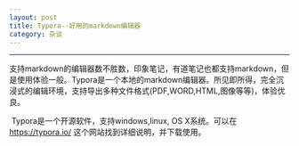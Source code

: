 ```yaml
---
layout: post
title: Typora--好用的markdown编辑器
category: 杂谈
---
```

---
​      支持markdown的编辑器数不胜数，印象笔记，有道笔记也都支持markdown，但是使用体验一般。Typora是一个本地的markdown编辑器。所见即所得，完全沉浸式的编辑环境，支持导出多种文件格式(PDF,WORD,HTML,图像等等)，体验优良。

​      Typora是一个开源软件，支持windows,linux, OS X系统。可以在<https://typora.io/> 这个网站找到详细说明，并下载使用。